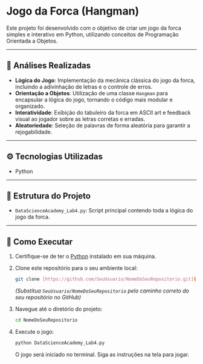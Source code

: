 # Jogo da Forca (Hangman)

Este projeto foi desenvolvido com o objetivo de criar um jogo da forca simples e interativo em Python, utilizando conceitos de Programação Orientada a Objetos.

---

## 📝 Análises Realizadas

* **Lógica do Jogo**: Implementação da mecânica clássica do jogo da forca, incluindo a adivinhação de letras e o controle de erros.
* **Orientação a Objetos**: Utilização de uma classe `Hangman` para encapsular a lógica do jogo, tornando o código mais modular e organizado.
* **Interatividade**: Exibição do tabuleiro da forca em ASCII art e feedback visual ao jogador sobre as letras corretas e erradas.
* **Aleatoriedade**: Seleção de palavras de forma aleatória para garantir a rejogabilidade.

---

## ⚙️ Tecnologias Utilizadas

* Python

---

## 📁 Estrutura do Projeto
* `DataScienceAcademy_Lab4.py`: Script principal contendo toda a lógica do jogo da forca.

---

## 🚀 Como Executar

1.  Certifique-se de ter o [Python](https://www.python.org/downloads/) instalado em sua máquina.
2.  Clone este repositório para o seu ambiente local:
    ```bash
    git clone [https://github.com/SeuUsuario/NomeDoSeuRepositorio.git](https://github.com/SeuUsuario/NomeDoSeuRepositorio.git)
    ```
    *(Substitua `SeuUsuario/NomeDoSeuRepositorio` pelo caminho correto do seu repositório no GitHub)*
3.  Navegue até o diretório do projeto:
    ```bash
    cd NomeDoSeuRepositorio
    ```
4.  Execute o jogo:
    ```bash
    python DataScienceAcademy_Lab4.py
    ```

    O jogo será iniciado no terminal. Siga as instruções na tela para jogar.

